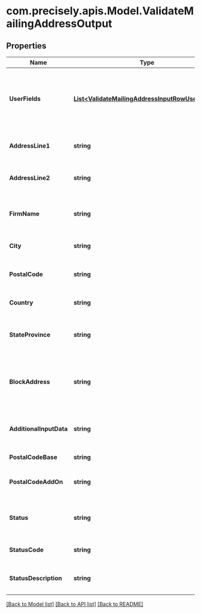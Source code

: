 # com.precisely.apis.Model.ValidateMailingAddressOutput
## Properties

Name | Type | Description | Notes
------------ | ------------- | ------------- | -------------
**UserFields** | [**List&lt;ValidateMailingAddressInputRowUserFields&gt;**](ValidateMailingAddressInputRowUserFields.md) | These fields are returned, unmodified, in the user_fields section of the response. | [optional] 
**AddressLine1** | **string** | The first line of the validated address. | [optional] 
**AddressLine2** | **string** | The second line of the validated address. | [optional] 
**FirmName** | **string** | The validated firm or company name. | [optional] 
**City** | **string** | The validated city name. | [optional] 
**PostalCode** | **string** | The validated ZIP Code or postal code. | [optional] 
**Country** | **string** | The country name in English. | [optional] 
**StateProvince** | **string** | The validated state or province abbreviation. | [optional] 
**BlockAddress** | **string** | The formatted address, as it would appear on a physical mail piece. | [optional] 
**AdditionalInputData** | **string** | Input data not used by the address validation process. | [optional] 
**PostalCodeBase** | **string** | The 5-digit ZIP Code. | [optional] 
**PostalCodeAddOn** | **string** | The 4-digit add-on part of the ZIP Code. | [optional] 
**Status** | **string** | Reports the success or failure of the match attempt. | [optional] 
**StatusCode** | **string** | Reason for failure, if there is one. | [optional] 
**StatusDescription** | **string** | Description of the problem, if there is one. | [optional] 

[[Back to Model list]](../README.md#documentation-for-models) [[Back to API list]](../README.md#documentation-for-api-endpoints) [[Back to README]](../README.md)

